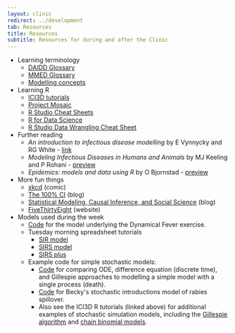 ```yaml
---
layout: clinic
redirect: ../development
tab: Resources
title: Resources
subtitle: Resources for during and after the Clinic
---
```


- Learning terminology
    - [DAIDD Glossary](./DAIDD_Glossary.pdf)
    - [MMED Glossary](http://lalashan.mcmaster.ca/theobio/mmed/index.php/Category:Definitions)
    - [Modelling concepts](./modellingConcepts)
- Learning R
    - [ICI3D tutorials](http://www.ici3d.org/MMED/tutorials/)
    - [Project Mosaic](http://mosaic-web.org/r-packages/)
    - [R Studio Cheat Sheets](http://www.rstudio.com/resources/cheatsheets)
    - [R for Data Science](http://r4ds.had.co.nz/)
    - [R Studio Data Wrangling Cheat Sheet](https://www.rstudio.com/wp-content/uploads/2015/02/data-wrangling-cheatsheet.pdf)
- Further reading
    - _An introduction to infectious disease modelling_ by E Vynnycky and RG White - [link](http://www.anintroductiontoinfectiousdiseasemodelling.com/)
    - _Modeling Infectious Diseases in Humans and Animals_ by MJ Keeling and P Rohani - [preview](https://books.google.co.za/books/about/Modeling_Infectious_Diseases_in_Humans_a.html)
    - _Epidemics: models and data using R_ by O Bjornstad - [preview](https://books.google.co.za/books/about/Epidemics.html)
- More fun things
    - [xkcd](https://www.xkcd.com/) (comic)
    - [The 100% CI](http://www.the100.ci/) (blog)
    - [Statistical Modeling, Causal Inference, and Social Science](http://andrewgelman.com/) (blog)
    - [FiveThirtyEight](https://fivethirtyeight.com/) (website)
- Models used during the week
    - [Code](http://www.ici3d.org/MMED/tutorials/dynamicalFever) for the model underlying the Dynamical Fever exercise.
    - Tuesday morning spreadsheet tutorials
        - [SIR model](https://docs.google.com/spreadsheets/d/15bdsik9N6gcS5w1lB97joRqgo4Cnz349rTBzSpbSiDk/edit?usp=sharing)
        - [SIRS model](https://docs.google.com/spreadsheets/d/1i7HprnvV1TNppItJ4TKIZFFS4nvo0tFNXsIxW9UlcIs/edit?usp=sharing)
        - [SIRS plus](https://docs.google.com/spreadsheets/d/1HPBPZR9ZTqegnPcIZCLGu4KyW_HjbY2Pq48cp6l5H4E/edit?usp=sharing)
    - Example code for simple stochastic models:
        - [Code](https://www.dropbox.com/s/s1cu3hg1fp7rptx/SimpleStochastic.zip?dl=1) for comparing ODE, difference equation (discrete time), and Gillespie approaches to modelling a simple model with a single process (death).
        - [Code](../Materials/spillover_introductions.R) for Becky's stochastic introductions model of rabies spillover.
        - Also see the ICI3D R tutorials (linked above) for additional examples of stochastic simulation models, including the [Gillespie algorithm](http://www.ici3d.org/MMED/tutorials/gillespie) and [chain binomial models](https://raw.githubusercontent.com/ICI3D/RTutorials/master/ICI3D_Example_chainBinom.R).
